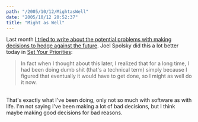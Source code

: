 ```yaml
---
path: "/2005/10/12/MightasWell" 
date: "2005/10/12 20:52:37" 
title: "Might as Well" 
---
```

Last month <a href="http://typewriting.org/2005/09/22/Hedging_Against_the_Future/">I tried to write about the potential problems with making decisions to hedge against the future</a>. Joel Spolsky did this a lot better today in <a href="http://www.joelonsoftware.com/articles/SetYourPriorities.html">Set Your Priorities</a>:<br><blockquote>In fact when I thought about this later, I realized that for a long time, I had been doing dumb shit (that's a technical term) simply because I figured that eventually it would have to get done, so I might as well do it now.</blockquote><br>That's exactly what I've been doing, only not so much with software as with life. I'm not saying I've been making a lot of bad decisions, but I think maybe making good decisions for bad reasons.